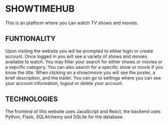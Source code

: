 # SHOWTIMEHUB

This is an platform where you can watch TV shows and movies.

## FUNTIONALITY

Upon visiting the website you will be prompted to either login or create account. Once logged in you will see a variety of shows and movies available to watch. You may filter your search for either shows or movies or a sepcific category. You can also search for a specific show or movie if you know the title. When clicking on a show/movie you will see the poster, a brief description, and the trailer. You can go to settings where you can see your account information, logout or delete your account. 

## TECHNOLOGIES

The frontend of this website uses JavaScript and React, the backend uses Python, Flask, SQLAlchemy and SQLite for the database.